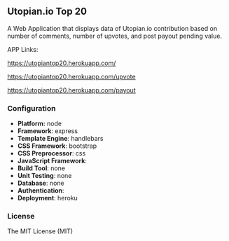## Utopian.io Top 20

A Web Application that displays data of Utopian.io contribution based on number of comments, number of upvotes, and post payout pending value.

APP Links:

https://utopiantop20.herokuapp.com/

https://utopiantop20.herokuapp.com/upvote

https://utopiantop20.herokuapp.com/payout

### Configuration
- **Platform:** node
- **Framework**: express
- **Template Engine**: handlebars
- **CSS Framework**: bootstrap
- **CSS Preprocessor**: css
- **JavaScript Framework**: 
- **Build Tool**: none
- **Unit Testing**: none
- **Database**: none
- **Authentication**: 
- **Deployment**: heroku

### License
The MIT License (MIT)
